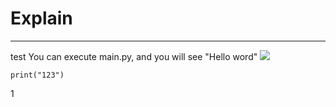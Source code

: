 # Explain
---
test
You can execute main.py, and you will see "Hello word" 
![](https://i0.wp.com/www.cienciaedados.com/wp-content/uploads/2016/08/15-Reposito%CC%81rios-no-Github-para-Cientistas-de-Dados.png?w=1200&ssl=1)

```
print("123")
```
1
